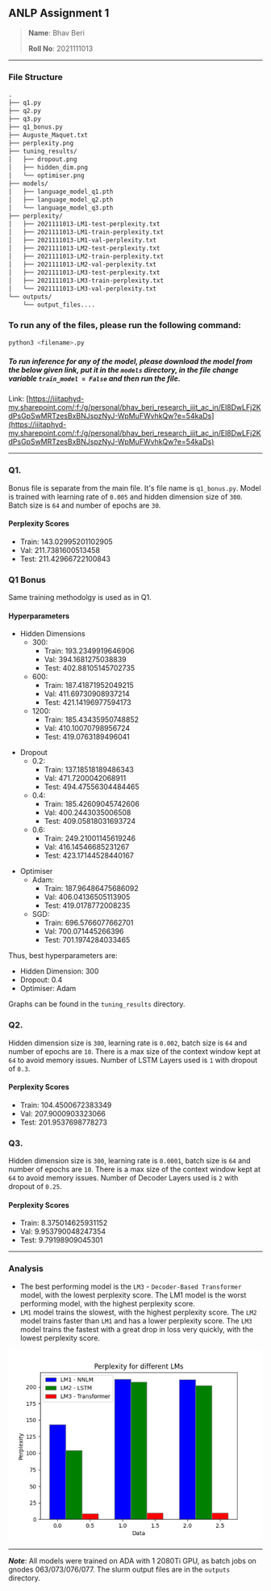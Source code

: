 ## ANLP Assignment 1

> **Name**: Bhav Beri
>
> **Roll No**: 2021111013

---

### File Structure
```
.
├── q1.py
├── q2.py
├── q3.py
├── q1_bonus.py
├── Auguste_Maquet.txt
├── perplexity.png
├── tuning_results/
│   ├── dropout.png
│   ├── hidden_dim.png
│   └── optimiser.png
├── models/
│   ├── language_model_q1.pth
│   ├── language_model_q2.pth
│   └── language_model_q3.pth
├── perplexity/
│   ├── 2021111013-LM1-test-perplexity.txt
│   ├── 2021111013-LM1-train-perplexity.txt
│   ├── 2021111013-LM1-val-perplexity.txt
│   ├── 2021111013-LM2-test-perplexity.txt
│   ├── 2021111013-LM2-train-perplexity.txt
│   ├── 2021111013-LM2-val-perplexity.txt
│   ├── 2021111013-LM3-test-perplexity.txt
│   ├── 2021111013-LM3-train-perplexity.txt
│   └── 2021111013-LM3-val-perplexity.txt
└── outputs/
    └── output_files....
```

### To run any of the files, please run the following command:

```bash
python3 <filename>.py
```

##### To run inference for any of the model, please download the model from the below given link, put it in the `models` directory, in the file change variable `train_model = False`  and then run the file.

Link: [https://iiitaphyd-my.sharepoint.com/:f:/g/personal/bhav_beri_research_iiit_ac_in/El8DwLFj2KdPsGpSwMRTzesBxBNJspzNyJ-WpMuFWvhkQw?e=54kaDs](https://iiitaphyd-my.sharepoint.com/:f:/g/personal/bhav_beri_research_iiit_ac_in/El8DwLFj2KdPsGpSwMRTzesBxBNJspzNyJ-WpMuFWvhkQw?e=54kaDs)

---

### Q1. 
Bonus file is separate from the main file. It's file name is `q1_bonus.py`. Model is trained with learning rate of `0.005` and hidden dimension size of `300`. Batch size is `64` and number of epochs are `30`. 

#### Perplexity Scores
- Train: 143.02995201102905
- Val: 211.7381600513458
- Test: 211.42966722100843

### Q1 Bonus
Same training methodolgy is used as in Q1. 

#### Hyperparameters
<!-- [{'hidden_dim': 300, 'train_perplexity': 193.2349919646906, 'val_perplexity': 394.1681275038839, 'test_perplexity': 402.88105145702735}, {'hidden_dim': 600, 'train_perplexity': 187.41871952049215, 'val_perplexity': 411.69730908937214, 'test_perplexity': 421.14196977594173}, {'hidden_dim': 1200, 'train_perplexity': 185.43435950748852, 'val_perplexity': 410.10070798956724, 'test_perplexity': 419.0763189496041}]
 -->
- Hidden Dimensions
    - 300:
        - Train: 193.2349919646906
        - Val: 394.1681275038839
        - Test: 402.88105145702735
    - 600:
        - Train: 187.41871952049215
        - Val: 411.69730908937214
        - Test: 421.14196977594173
    - 1200:
        - Train: 185.43435950748852
        - Val: 410.10070798956724
        - Test: 419.0763189496041
<!-- [{'dropout': 0.2, 'train_perplexity': 137.18518189486343, 'val_perplexity': 471.7200042068911, 'test_perplexity': 494.47556304484465}, {'dropout': 0.4, 'train_perplexity': 185.42609045742606, 'val_perplexity': 400.2443035006508, 'test_perplexity': 409.05818031693724}, {'dropout': 0.6, 'train_perplexity': 249.21001145619246, 'val_perplexity': 416.14546685231267, 'test_perplexity': 423.17144528440167}]
 -->
- Dropout
    - 0.2:
        - Train: 137.18518189486343
        - Val: 471.7200042068911
        - Test: 494.47556304484465
    - 0.4:
        - Train: 185.42609045742606
        - Val: 400.2443035006508
        - Test: 409.05818031693724
    - 0.6:
        - Train: 249.21001145619246
        - Val: 416.14546685231267
        - Test: 423.17144528440167
<!-- [{'optimiser': <class 'torch.optim.adam.Adam'>, 'train_perplexity': 187.96486475686092, 'val_perplexity': 406.04136505113905, 'test_perplexity': 419.0178772008235}, {'optimiser': <class 'torch.optim.sgd.SGD'>, 'train_perplexity': 696.5766077662701, 'val_perplexity': 700.071445266396, 'test_perplexity': 701.1974284033465}] -->
- Optimiser
    - Adam:
        - Train: 187.96486475686092
        - Val: 406.04136505113905
        - Test: 419.0178772008235
    - SGD:
        - Train: 696.5766077662701
        - Val: 700.071445266396
        - Test: 701.1974284033465

Thus, best hyperparameters are:
- Hidden Dimension: 300
- Dropout: 0.4
- Optimiser: Adam

Graphs can be found in the `tuning_results` directory.

### Q2.
Hidden dimension size is `300`, learning rate is `0.002`, batch size is `64` and number of epochs are `10`. There is a max size of the context window kept at `64` to avoid memory issues. Number of LSTM Layers used is `1` with dropout of `0.3`.

#### Perplexity Scores
- Train: 104.4500672383349
- Val: 207.9000903323066
- Test: 201.9537698778273

### Q3.
Hidden dimension size is `300`, learning rate is `0.0001`, batch size is `64` and number of epochs are `10`. There is a max size of the context window kept at `64` to avoid memory issues. Number of Decoder Layers used is `2` with dropout of `0.25`.

#### Perplexity Scores
- Train: 8.375014625931152
- Val: 9.953790048247354
- Test: 9.79198909045301

---

### Analysis
- The best performing model is the `LM3` - `Decoder-Based Transformer` model, with the lowest perplexity score. The LM1 model is the worst performing model, with the highest perplexity score.
- `LM1` model trains the slowest, with the highest perplexity score. The `LM2` model trains faster than `LM1` and has a lower perplexity score. The `LM3` model trains the fastest with a great drop in loss very quickly, with the lowest perplexity score.

![Perplexity Graph](perplexity.png)

----

***Note***: All models were trained on ADA with 1 2080Ti GPU, as batch jobs on gnodes 063/073/076/077. The slurm output files are in the `outputs` directory.